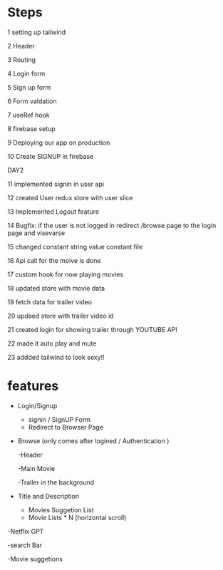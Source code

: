 # Steps

1 setting up tailwind

2 Header

3 Routing

4 Login form

5 Sign up form

6 Form valdation 

7 useRef hook 

8 firebase setup

9 Deploying our app on production

10 Create SIGNUP in firebase

  DAY2

11 implemented  signin in user api

12 created User redux store with user slice

13 Implemented Logout feature

14 Bugfix: if the user is not logged in redirect /browse page to the login page and visevarse

15 changed constant string value constant file 

16 Api call for the moive is done

17 custom hook for now playing movies 

18 updated store with movie data

19 fetch data for trailer video

20 updaed store with trailer video id

21 created login for showing trailer through YOUTUBE API

22 made it auto play and mute 

23 addded tailwind to look sexy!!

# features

- Login/Signup

  - signin / SignUP Form
  - Redirect to Browser Page

- Browse (only comes after logined / Authentication )
  
  -Header
  
  -Main Movie
  
  -Trailer in the background

- Title and Description

    - Movies Suggetion List
    - Movie Lists \* N (horizontal scroll)

  
  
-Netflix GPT

-search Bar

-Movie suggetions
